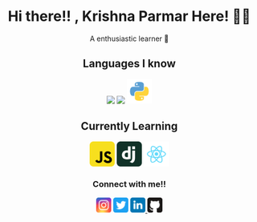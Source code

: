 <h1 align='center'> Hi there!! , Krishna Parmar Here! 🙋‍♂️ </h1>
<p align='center'> A enthusiastic learner 🎇 </p>
<h2 align='center'> Languages I know </h2>
<p align='center'>
<img src=https://github.com/isocpp/logos/blob/master/cpp_logo.svg height='50' weight='50'/>
<img src=https://camo.githubusercontent.com/6cc41155e58a4eebe7353d524da5ebb0de7aaf4fd4ad45fb9a433c8b41d38c16/68747470733a2f2f747365332e6d6d2e62696e672e6e65742f74683f69643d4f49502e7276756a594b4f546d2d2d5654334b545a775633786748614861267069643d417069 height='50' weight='50'/>
 <img src=https://github.com/edent/SuperTinyIcons/blob/master/images/svg/python.svg height='50' weight='50'/>
</p>
<h2 align='center'> Currently Learning </h2>
<p align='center'>
<img src=https://github.com/edent/SuperTinyIcons/blob/master/images/svg/javascript.svg height='50' weight='50'/>
<img src=https://github.com/edent/SuperTinyIcons/blob/master/images/svg/djangoproject.svg height='50' weight='50'/>
<img src=https://github.com/edent/SuperTinyIcons/blob/master/images/svg/react.svg height='50' weight='50'/>
</p>

<h3 align='center'> Connect with me!! </h3>
<p align='center'>
<a href = https://instagram.com/_parmark target='blank'> <img src=https://github.com/edent/SuperTinyIcons/blob/master/images/svg/instagram.svg height='30' weight='30'/></a> 
<a href = https://twitter.com/@_parmark target='blank'> <img src=https://github.com/edent/SuperTinyIcons/blob/master/images/svg/twitter.svg height='30' weight='30'/></a> 
<a href = https://www.linkedin.com/in/parmark-326111 target='blank'> <img src=https://github.com/edent/SuperTinyIcons/blob/master/images/svg/linkedin.svg height='30' weight='30'/><a href = https://github.com/ParmarKrishna target='blank'> <img src=https://github.com/edent/SuperTinyIcons/blob/master/images/svg/github.svg height='30' weight='30'/></a>
</p>
